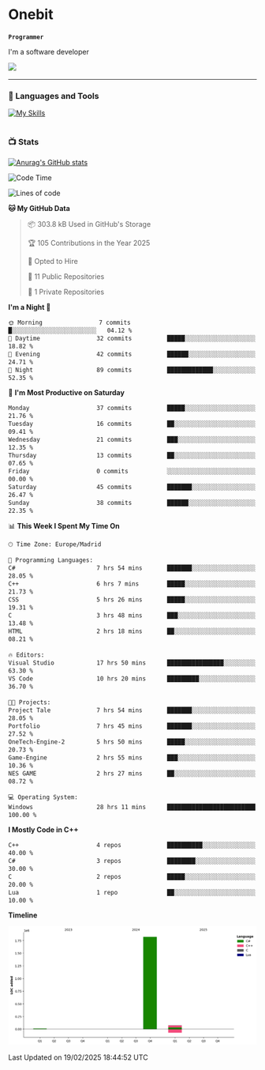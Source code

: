 # Onebit

**`Programmer`**

I'm a software developer

   ![](https://komarev.com/ghpvc/?username=onebit5&color=blueviolet)

---

### 🧰 Languages and Tools

[![My Skills](https://skillicons.dev/icons?i=cpp,c,cs,java,lua,unity,git,linux,github,discord,vscode,visualstudio)](https://skillicons.dev)
<br />

#

### 📺 Stats
[![Anurag's GitHub stats](https://github-readme-stats.vercel.app/api?username=onebit5&show_icons=true&theme=radical)](https://github.com/anuraghazra/github-readme-stats)                
<!--START_SECTION:waka-->
![Code Time](http://img.shields.io/badge/Code%20Time-83%20hrs%2022%20mins-blue)

![Lines of code](https://img.shields.io/badge/From%20Hello%20World%20I%27ve%20Written-1.9%20million%20lines%20of%20code-blue)

**🐱 My GitHub Data** 

> 📦 303.8 kB Used in GitHub's Storage 
 > 
> 🏆 105 Contributions in the Year 2025
 > 
> 💼 Opted to Hire
 > 
> 📜 11 Public Repositories 
 > 
> 🔑 1 Private Repositories 
 > 
**I'm a Night 🦉** 

```text
🌞 Morning                7 commits           █░░░░░░░░░░░░░░░░░░░░░░░░   04.12 % 
🌆 Daytime                32 commits          █████░░░░░░░░░░░░░░░░░░░░   18.82 % 
🌃 Evening                42 commits          ██████░░░░░░░░░░░░░░░░░░░   24.71 % 
🌙 Night                  89 commits          █████████████░░░░░░░░░░░░   52.35 % 
```
📅 **I'm Most Productive on Saturday** 

```text
Monday                   37 commits          █████░░░░░░░░░░░░░░░░░░░░   21.76 % 
Tuesday                  16 commits          ██░░░░░░░░░░░░░░░░░░░░░░░   09.41 % 
Wednesday                21 commits          ███░░░░░░░░░░░░░░░░░░░░░░   12.35 % 
Thursday                 13 commits          ██░░░░░░░░░░░░░░░░░░░░░░░   07.65 % 
Friday                   0 commits           ░░░░░░░░░░░░░░░░░░░░░░░░░   00.00 % 
Saturday                 45 commits          ███████░░░░░░░░░░░░░░░░░░   26.47 % 
Sunday                   38 commits          ██████░░░░░░░░░░░░░░░░░░░   22.35 % 
```


📊 **This Week I Spent My Time On** 

```text
🕑︎ Time Zone: Europe/Madrid

💬 Programming Languages: 
C#                       7 hrs 54 mins       ███████░░░░░░░░░░░░░░░░░░   28.05 % 
C++                      6 hrs 7 mins        █████░░░░░░░░░░░░░░░░░░░░   21.73 % 
CSS                      5 hrs 26 mins       █████░░░░░░░░░░░░░░░░░░░░   19.31 % 
C                        3 hrs 48 mins       ███░░░░░░░░░░░░░░░░░░░░░░   13.48 % 
HTML                     2 hrs 18 mins       ██░░░░░░░░░░░░░░░░░░░░░░░   08.21 % 

🔥 Editors: 
Visual Studio            17 hrs 50 mins      ████████████████░░░░░░░░░   63.30 % 
VS Code                  10 hrs 20 mins      █████████░░░░░░░░░░░░░░░░   36.70 % 

🐱‍💻 Projects: 
Project Tale             7 hrs 54 mins       ███████░░░░░░░░░░░░░░░░░░   28.05 % 
Portfolio                7 hrs 45 mins       ███████░░░░░░░░░░░░░░░░░░   27.52 % 
OneTech-Engine-2         5 hrs 50 mins       █████░░░░░░░░░░░░░░░░░░░░   20.73 % 
Game-Engine              2 hrs 55 mins       ███░░░░░░░░░░░░░░░░░░░░░░   10.36 % 
NES GAME                 2 hrs 27 mins       ██░░░░░░░░░░░░░░░░░░░░░░░   08.72 % 

💻 Operating System: 
Windows                  28 hrs 11 mins      █████████████████████████   100.00 % 
```

**I Mostly Code in C++** 

```text
C++                      4 repos             ██████████░░░░░░░░░░░░░░░   40.00 % 
C#                       3 repos             ████████░░░░░░░░░░░░░░░░░   30.00 % 
C                        2 repos             █████░░░░░░░░░░░░░░░░░░░░   20.00 % 
Lua                      1 repo              ██░░░░░░░░░░░░░░░░░░░░░░░   10.00 % 
```



**Timeline**

![Lines of Code chart](https://raw.githubusercontent.com/Onebit5/Onebit5/main/assets/bar_graph.png)


 Last Updated on 19/02/2025 18:44:52 UTC
<!--END_SECTION:waka-->
